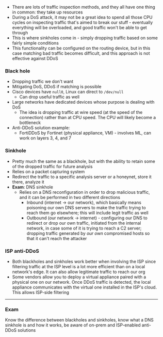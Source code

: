 - There are lots of traffic inspection methods, and they all have one thing in common: they take up resources
- During a DoS attack, it may not be a great idea to spend all those CPU cycles on inspecting traffic that's aimed to break our stuff - eventually everything will be overloaded, and good traffic won't be able to get through
- This is where sinkholes come in - simply dropping traffic based on some fairly simple conditions
- This functionality can be configured on the routing device, but in this case matching bad traffic becomes difficult, and this approach is not effective against DDoS

### Black hole

- Dropping traffic we don't want
- Mitigating DoS, DDoS if matching is possible
- Cisco devices have `null0`, Linux can direct to `/dev/null`
	- Can drop useful traffic as well
- Large networks have dedicated devices whose purpose is dealing with DoS
	- The idea is dropping traffic at wire speed (at the speed of the connection) rather than at CPU speed. The CPU will likely become a bottleneck
- Anti-DDoS solution example:
	- FortiDDoS by Fortinet (physical appliance, VM) - involves ML, can work on layers 3, 4, and 7

### Sinkhole

- Pretty much the same as a blackhole, but with the ability to retain some of the dropped traffic for future analysis
- Relies on a packet capturing system
- Redirect the traffic to a specific analysis server or a honeynet, store it there, analyze it
- **Exam**: DNS sinkhole
	- Relies on a DNS reconfiguration in order to drop malicious traffic, and it can be performed in two different directions
		- Inbound (internet -> our network), which basically means poisoning our own DNS servers to make the traffic trying to reach them go elsewhere; this will include legit traffic as well
		- Outbound (our network -> internet) - configuring our DNS to redirect or drop our own traffic, initiated from the internal network, in case some of it is trying to reach a C2 server; dropping traffic generated by *our own* compromised hosts so that it can't reach the attacker

### ISP anti-DDoS

- Both blackholes and sinkholes work better when involving the ISP since filtering traffic at the ISP level is a lot more efficient than on a local network's edge. It can also allow legitimate traffic to reach our org
- Some vendors allow you to deploy a virtual appliance paired with a physical one on our network. Once DDoS traffic is detected, the local appliance communicates with the virtual one installed in the ISP's cloud. This allows ISP-side filtering

--- 

### Exam

Know the difference between blackholes and sinkholes, know what a DNS sinkhole is and how it works, be aware of on-prem and ISP-enabled anti-DDoS solutions